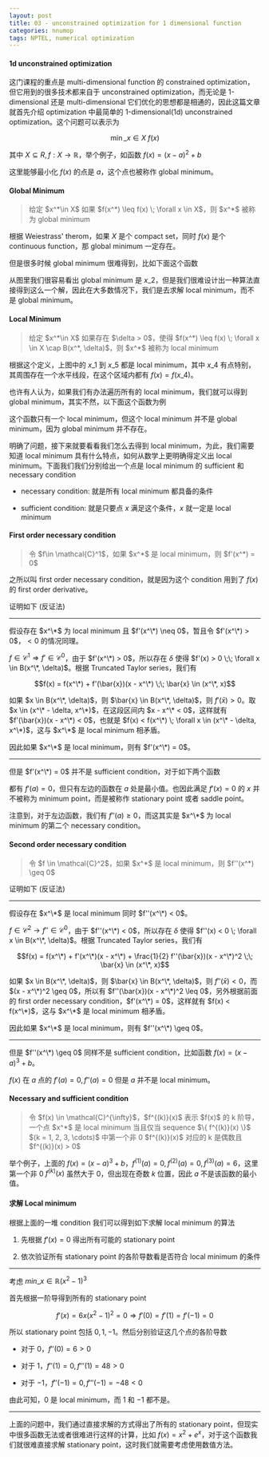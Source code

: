 ```yaml
---
layout: post
title: 03 - unconstrained optimization for 1 dimensional function
categories: nnumop
tags: NPTEL, numerical optimization
---
```


#### 1d unconstrained optimization

这门课程的重点是 multi-dimensional function 的 constrained optimization，但它用到的很多技术都来自于 unconstrained optimization，而无论是 1-dimensional 还是 multi-dimensional 它们优化的思想都是相通的，因此这篇文章就首先介绍 optimization 中最简单的 1-dimensional(1d) unconstrained optimization。这个问题可以表示为

$$ \min\_{x\in X} \; f(x) $$

其中 $X \subseteq R, f: X \rightarrow \mathbb{R}$，举个例子，如函数 $f(x) = (x - a)^2 + b$

<object data="/resource/NNP/03-1d-uncon-op/x^2.svg" type="image/svg+xml" class="blkcenter"></object>

这里能够最小化 $f(x)$ 的点是 $a$，这个点也被称作 global minimum。

#### Global Minimum

<blockquote>
给定 $x^*\in X$ 如果 $f(x^*) \leq f(x) \; \forall x \in X$，则 $x^*$ 被称为 global minimum
</blockquote>

根据 Weiestrass' therom，如果 $X$ 是个 compact set，同时 $f(x)$ 是个 continuous function，那 global minimum 一定存在。

但是很多时候 global minimum 很难得到，比如下面这个函数

<object data="/resource/NNP/03-1d-uncon-op/function.svg" type="image/svg+xml" class="blkcenter"></object>

从图里我们很容易看出 global minimum 是 $x\_2$，但是我们很难设计出一种算法直接得到这么一个解，因此在大多数情况下，我们是去求解 local minimum，而不是 global minimum。

#### Local Minimum

<blockquote>
给定 $x^*\in X$ 如果存在 $\delta > 0$，使得 $f(x^*) \leq f(x) \; \forall x \in X \cap B(x^*, \delta)$，则 $x^*$ 被称为 local minimum
</blockquote>

根据这个定义，上图中的 $x\_1$ 到 $x\_5$ 都是 local minimum，其中 $x\_4$ 有点特别，其周围存在一个水平线段，在这个区域内都有 $f(x) = f(x\_4)$。

也许有人认为，如果我们有办法遍历所有的 local minimum，我们就可以得到 global minimum，其实不然，以下面这个函数为例

<object data="/resource/NNP/03-1d-uncon-op/fun3.svg" type="image/svg+xml" class="blkcenter"></object>

这个函数只有一个 local minimum，但这个 local minimum 并不是 global minimum，因为 global minimum 并不存在。

明确了问题，接下来就要看看我们怎么去得到 local minimum，为此，我们需要知道 local minimum 具有什么特点，如何从数学上更明确得定义出 local minimum。下面我们我们分别给出一个点是 local minimum 的 sufficient 和 necessary condition

* necessary condition: 就是所有 local minimum 都具备的条件

* sufficient condition: 就是只要点 $x$ 满足这个条件，$x$ 就一定是 local minimum

#### First order necessary condition

<blockquote>
令 $f\in \mathcal{C}^1$，如果 $x^*$ 是 local minimum，则 $f'(x^*) = 0$
</blockquote>

之所以叫 first order necessary condition，就是因为这个 condition 用到了 $f(x)$ 的 first order derivative。

证明如下 (反证法)

----------

假设存在 $x^\*$ 为 local minimum 且 $f'(x^\*) \neq 0$，暂且令 $f'(x^\*) > 0$，$< 0$ 的情况同理。

$f \in \mathcal{C}^1 \Rightarrow f' \in \mathcal{C}^0$，由于 $f'(x^\*) > 0$，所以存在 $\delta$ 使得 $f'(x) > 0 \;\; \forall x \in B(x^\*, \delta)$。根据 Truncated Taylor series，我们有

$$f(x) = f(x^\*) + f'(\bar{x})(x - x^\*) \;\; \bar{x} \in (x^\*, x)$$

如果 $x \in B(x^\*, \delta)$，则 $\bar{x} \in B(x^\*, \delta)$，则 $f'(\bar{x}) > 0$。取 $x \in (x^\* - \delta, x^\*)$，在这段区间内 $x - x^\* < 0$，这样就有 $f'(\bar{x})(x - x^\*) < 0$，也就是 $f(x) < f(x^\*) \; \forall x \in (x^\* - \delta, x^\*)$，这与 $x^\*$ 是 local minimum 相矛盾。

因此如果 $x^\*$ 是 local minimum，则有 $f'(x^\*) = 0$。

----------

但是 $f'(x^\*) = 0$ 并不是 sufficient condition，对于如下两个函数

<object data="/resource/NNP/03-1d-uncon-op/f'(x)=0.svg" type="image/svg+xml" class="blkcenter"></object>

都有 $f'(a) = 0$，但只有左边的函数在 $a$ 处是最小值。也因此满足 $f'(x) = 0$ 的 $x$ 并不被称为 minimum point，而是被称作 stationary point 或者 saddle point。

注意到，对于左边函数，我们有 $f''(a) \geq 0$，而这其实是 $x^\*$ 为 local minimum 的第二个 necessary condition。

#### Second order necessary condition

<blockquote>
令 $f \in \mathcal{C}^2$，如果 $x^*$ 是 local minimum，则 $f''(x^*) \geq 0$
</blockquote>

证明如下 (反证法)

----------

假设存在 $x^\*$ 是 local minimum 同时 $f''(x^\*) < 0$。

$f \in \mathcal{C}^2 \rightarrow f'' \in \mathcal{C}^0$，由于 $f''(x^\*) < 0$，所以存在 $\delta$ 使得 $f''(x) < 0 \; \forall x \in B(x^\*, \delta)$。根据 Truncated Taylor series，我们有

$$f(x) = f(x^\*) + f'(x^\*)(x - x^\*) + \frac{1}{2} f''(\bar{x})(x - x^\*)^2 \;\; \bar{x} \in (x^\*, x)$$

如果 $x \in B(x^\*, \delta)$，则 $\bar{x} \in B(x^\*, \delta)$，则 $f''(\bar{x}) < 0$，而 $(x - x^\*)^2 \geq 0$，所以有 $f''(\bar{x})(x - x^\*)^2 \leq 0$，另外根据前面的 first order necessary condition，$f'(x^\*) = 0$，这样就有 $f(x) < f(x^\*)$，这与 $x^\*$ 是 local minimum 相矛盾。

因此如果 $x^\*$ 是 local minimum，则有 $f''(x^\*) \geq 0$。

----------

但是 $f''(x^\*) \geq 0$ 同样不是 sufficient condition，比如函数 $f(x) = (x - a)^3 + b$。

<object data="/resource/NNP/03-1d-uncon-op/x^3.svg" type="image/svg+xml" class="blkcenter"></object>

$f(x)$ 在 $a$ 点的 $f'(a) = 0, f''(a) = 0$ 但是 $a$ 并不是 local minimum。

#### Necessary and sufficient condition

<blockquote>
令 $f(x) \in \mathcal{C}^{\infty}$，$f^{(k)}(x)$ 表示 $f(x)$ 的 k 阶导，一个点 $x^*$ 是 local minimum 当且仅当 sequence $\{ f^{(k)}(x) \}$  $(k = 1, 2, 3, \cdots)$ 中第一个非 0 $f^{(k)}(x)$ 对应的 k 是偶数且 $f^{(k)}(x) > 0$
</blockquote>

举个例子，上面的 $f(x) = (x - a)^3 + b$，$f^{(1)}(a) = 0, f^{(2)}(a) = 0, f^{(3)}(a) = 6$，这里第一个非 0 $f^{(k)}(x)$ 虽然大于 0，但出现在奇数 $k$ 位置，因此 $a$ 不是该函数的最小值。

#### 求解 Local minimum

根据上面的一堆 condition 我们可以得到如下求解 local minimum 的算法

1. 先根据 $f'(x) = 0$ 得出所有可能的 stationary point

2. 依次验证所有 stationary point 的各阶导数看是否符合 local minimum 的条件

----------

考虑 $min\_{x \in \mathbb{R}} (x^2 - 1)^3$

首先根据一阶导得到所有的 stationary point

$$ f'(x) = 6x(x^2 - 1)^2 = 0 \Rightarrow f'(0) = f'(1) = f'(-1) = 0$$

所以 stationary point 包括 $0, 1, -1$。然后分别验证这几个点的各阶导数

* 对于 $0$，$f''(0) = 6 > 0$

* 对于 $1$，$f''(1) = 0, f'''(1) = 48 > 0$

* 对于 $-1$，$f''(-1) = 0, f'''(-1) = -48 < 0$

由此可知，$0$ 是 local minimum，而 $1$ 和 $-1$ 都不是。

----------

上面的问题中，我们通过直接求解的方式得出了所有的 stationary point，但现实中很多函数无法或者很难进行这样的计算，比如 $f(x) = x^2 + e^x$，对于这个函数我们就很难直接求解 stationary point，这时我们就需要考虑使用数值方法。
